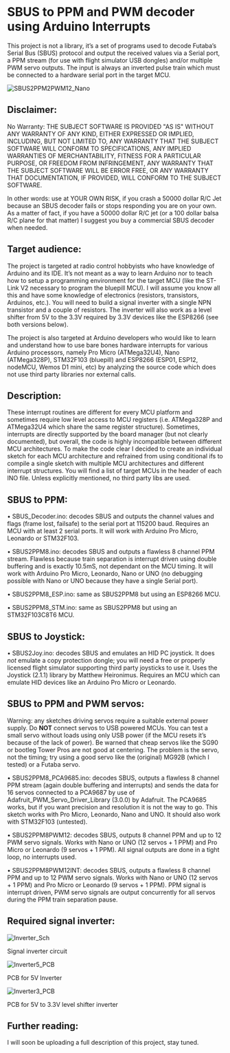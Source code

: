# SBUS to PPM and PWM decoder using Arduino Interrupts
This project is not a library, it’s a set of programs used to decode Futaba’s Serial Bus (SBUS) protocol and output the received values via a Serial port, a PPM stream (for use with flight simulator USB dongles) and/or multiple PWM servo outputs. The input is always an inverted pulse train which must be connected to a hardware serial port in the target MCU.

![SBUS2PPM2PWM12_Nano](https://github.com/blopa1961/SBUS/tree/main/Images/SBUS2PPM2PWM12_Nano.jpg)

## Disclaimer:
No Warranty: THE SUBJECT SOFTWARE IS PROVIDED "AS IS" WITHOUT ANY WARRANTY OF ANY KIND, EITHER EXPRESSED OR IMPLIED, INCLUDING, BUT NOT LIMITED TO, ANY WARRANTY THAT THE SUBJECT SOFTWARE WILL CONFORM TO SPECIFICATIONS, ANY IMPLIED WARRANTIES OF MERCHANTABILITY, FITNESS FOR A PARTICULAR PURPOSE, OR FREEDOM FROM INFRINGEMENT, ANY WARRANTY THAT THE SUBJECT SOFTWARE WILL BE ERROR FREE, OR ANY WARRANTY THAT DOCUMENTATION, IF PROVIDED, WILL CONFORM TO THE SUBJECT SOFTWARE.

In other words: use at YOUR OWN RISK, if you crash a 50000 dollar R/C Jet because an SBUS decoder fails or stops responding you are on your own. As a matter of fact, if you have a 50000 dollar R/C jet (or a 100 dollar balsa R/C plane for that matter) I suggest you buy a commercial SBUS decoder when needed.

## Target audience:
The project is targeted at radio control hobbyists who have knowledge of Arduino and its IDE. It’s not meant as a way to learn Arduino nor to teach how to setup a programming environment for the target MCU (like the ST-Link V2 necessary to program the bluepill MCU). I will assume you know all this and have some knowledge of electronics (resistors, transistors, Arduinos, etc.). You will need to build a signal inverter with a single NPN transistor and a couple of resistors. The inverter will also work as a level shifter from 5V to the 3.3V required by 3.3V devices like the ESP8266 (see both versions below).

The project is also targeted at Arduino developers who would like to learn and understand how to use bare bones hardware interrupts for various Arduino processors, namely Pro Micro (ATMega32U4), Nano (ATMega328P), STM32F103 (bluepill) and ESP8266 (ESP01, ESP12, nodeMCU, Wemos D1 mini, etc) by analyzing the source code which does not use third party libraries nor external calls.

## Description:
These interrupt routines are different for every MCU platform and sometimes require low level access to MCU registers (i.e. ATMega328P and ATMega32U4 which share the same register structure). Sometimes, interrupts are directly supported by the board manager (but not clearly documented), but overall, the code is highly incompatible between different MCU architectures.
To make the code clear I decided to create an individual sketch for each MCU architecture and refrained from using conditional ifs to compile a single sketch with multiple MCU architectures and different interrupt structures. You will find a list of target MCUs in the header of each INO file. Unless explicitly mentioned, no third party libs are used.

## SBUS to PPM:

•	SBUS_Decoder.ino: decodes SBUS and outputs the channel values and flags (frame lost, failsafe) to the serial port at 115200 baud. Requires an MCU with at least 2 serial ports. It will work with Arduino Pro Micro, Leonardo or STM32F103.

•	SBUS2PPM8.ino: decodes SBUS and outputs a flawless 8 channel PPM stream. Flawless because train separation is interrupt driven using double buffering and is exactly 10.5mS, not dependant on the MCU timing. It will work with Arduino Pro Micro, Leonardo, Nano or UNO (no debugging possible with Nano or UNO because they have a single Serial port).

•	SBUS2PPM8_ESP.ino: same as SBUS2PPM8 but using an ESP8266 MCU.

•	SBUS2PPM8_STM.ino: same as SBUS2PPM8 but using an STM32F103C8T6 MCU.

## SBUS to Joystick:

•	SBUS2Joy.ino: decodes SBUS and emulates an HID PC joystick. It does *not* emulate a copy protection dongle; you will need a free or properly licensed flight simulator supporting third party joysticks to use it. Uses the Joystick (2.1.1) library by Matthew Heironimus. Requires an MCU which can emulate HID devices like an Arduino Pro Micro or Leonardo.

## SBUS to PPM and PWM servos:
Warning: any sketches driving servos require a suitable external power supply. Do **NOT** connect servos to USB powered MCUs. You can test a small servo without loads using only USB power (if the MCU resets it’s because of the lack of power). Be warned that cheap servos like the SG90 or bootleg Tower Pros are not good at centering. The problem is the servo, not the timing; try using a good servo like the (original) MG92B (which I tested) or a Futaba servo.

•	SBUS2PPM8_PCA9685.ino: decodes SBUS, outputs a flawless 8 channel PPM stream (again double buffering and interrupts) and sends the data for 16 servos connected to a PCA9687 by use of Adafruit_PWM_Servo_Driver_Library (3.0.0) by Adafruit. The PCA9685 works, but if you want precision and resolution it is not the way to go. This sketch works with Pro Micro, Leonardo, Nano and UNO. It should also work with STM32F103 (untested).

•	SBUS2PPM8PWM12: decodes SBUS, outputs 8 channel PPM and up to 12 PWM servo signals. Works with Nano or UNO (12 servos + 1 PPM) and Pro Micro or Leonardo (9 servos + 1 PPM). All signal outputs are done in a tight loop, no interrupts used.

•	SBUS2PPM8PWM12INT: decodes SBUS, outputs a flawless 8 channel PPM and up to 12 PWM servo signals. Works with Nano or UNO (12 servos + 1 PPM) and Pro Micro or Leonardo (9 servos + 1 PPM). PPM signal is interrupt driven, PWM servo signals are output concurrently for all servos during the PPM train separation pause.

## Required signal inverter:
![Inverter_Sch](https://github.com/blopa1961/SBUS/tree/main/Images/Inverter_Sch.jpg)

Signal inverter circuit

![Inverter5_PCB](https://github.com/blopa1961/SBUS/tree/main/Images/Inverter5_PCB.jpg)

PCB for 5V Inverter

![Inverter3_PCB](https://github.com/blopa1961/SBUS/tree/main/Images/Inverter3_PCB.jpg)

PCB for 5V to 3.3V level shifter inverter

## Further reading:
I will soon be uploading a full description of this project, stay tuned.
